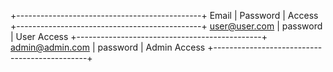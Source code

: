 +----------------------------------------------+
Email           | Password    |	Access
+----------------------------------------------+
user@user.com   |	  password	| User Access
+----------------------------------------------+
admin@admin.com	|   password  |	Admin Access
+----------------------------------------------+
